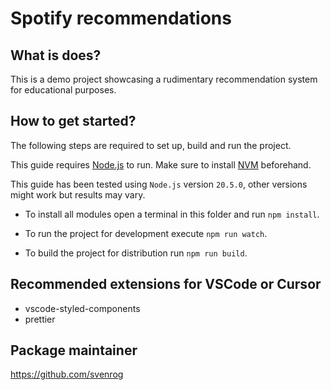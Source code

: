 # Spotify recommendations

## What is does?

This is a demo project showcasing a rudimentary recommendation system for educational purposes.

## How to get started?

The following steps are required to set up, build and run the project.

This guide requires [Node.js](https://nodejs.org/) to run.
Make sure to install [NVM](https://github.com/coreybutler/nvm-windows/releases) beforehand.

This guide has been tested using `Node.js` version `20.5.0`, other versions might work but results may vary.

- To install all modules open a terminal in this folder and run `npm install`.

- To run the project for development execute `npm run watch`.

- To build the project for distribution run `npm run build`.

## Recommended extensions for VSCode or Cursor

- vscode-styled-components
- prettier

## Package maintainer

https://github.com/svenrog
